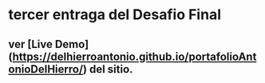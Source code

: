 # tercer entraga del Desafio Final
## ver [Live Demo] (https://delhierroantonio.github.io/portafolioAntonioDelHierro/) del sitio. 